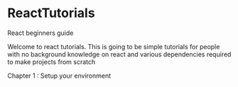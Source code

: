 # ReactTutorials
React beginners guide

Welcome to react tutorials. This is going to be simple tutorials for people with no background knowledge on react and various dependencies required to make projects from scratch

Chapter 1 : Setup your environment 
